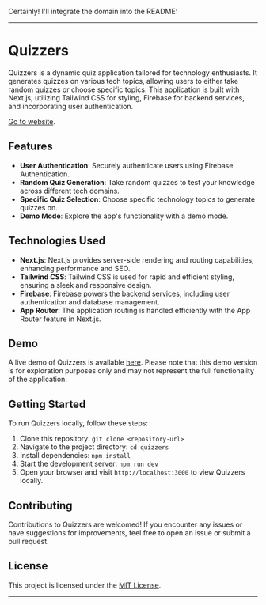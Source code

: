 Certainly! I'll integrate the domain into the README:

---

# Quizzers

Quizzers is a dynamic quiz application tailored for technology enthusiasts. It generates quizzes on various tech topics, allowing users to either take random quizzes or choose specific topics. This application is built with Next.js, utilizing Tailwind CSS for styling, Firebase for backend services, and incorporating user authentication.

[Go to website](https://quizzers-nine.vercel.app/).

## Features

- **User Authentication**: Securely authenticate users using Firebase Authentication.
- **Random Quiz Generation**: Take random quizzes to test your knowledge across different tech domains.
- **Specific Quiz Selection**: Choose specific technology topics to generate quizzes on.
- **Demo Mode**: Explore the app's functionality with a demo mode.

## Technologies Used

- **Next.js**: Next.js provides server-side rendering and routing capabilities, enhancing performance and SEO.
- **Tailwind CSS**: Tailwind CSS is used for rapid and efficient styling, ensuring a sleek and responsive design.
- **Firebase**: Firebase powers the backend services, including user authentication and database management.
- **App Router**: The application routing is handled efficiently with the App Router feature in Next.js.

## Demo

A live demo of Quizzers is available [here](https://quizzers-nine.vercel.app/). Please note that this demo version is for exploration purposes only and may not represent the full functionality of the application.

## Getting Started

To run Quizzers locally, follow these steps:

1. Clone this repository: `git clone <repository-url>`
2. Navigate to the project directory: `cd quizzers`
3. Install dependencies: `npm install`
4. Start the development server: `npm run dev`
5. Open your browser and visit `http://localhost:3000` to view Quizzers locally.

## Contributing

Contributions to Quizzers are welcomed! If you encounter any issues or have suggestions for improvements, feel free to open an issue or submit a pull request.

## License

This project is licensed under the [MIT License](LICENSE).

---
